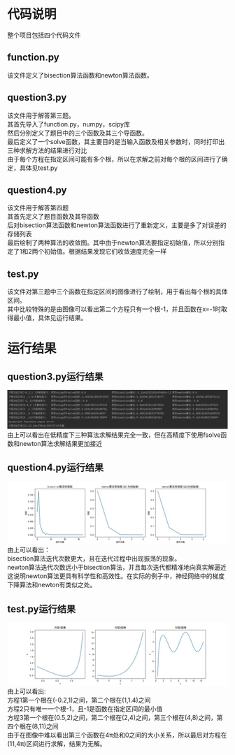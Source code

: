 # 代码说明
整个项目包括四个代码文件
## function.py
该文件定义了bisection算法函数和newton算法函数。
## question3.py
该文件用于解答第三题。   
其首先导入了function.py，numpy，scipy库  
然后分别定义了题目中的三个函数及其三个导函数。   
最后定义了一个solve函数，其主要目的是当输入函数及相关参数时，同时打印出三种求解方法的结果进行对比   
由于每个方程在指定区间可能有多个根，所以在求解之前对每个根的区间进行了确定，具体见test.py  
## question4.py
该文件用于解答第四题  
其首先定义了题目函数及其导函数  
后对bisection算法函数和newton算法函数进行了重新定义，主要是多了对误差的存储列表  
最后绘制了两种算法的收敛图。其中由于newton算法要指定初始值，所以分别指定了1和2两个初始值。根据结果发现它们收敛速度完全一样  
## test.py
该文件对第三题中三个函数在指定区间的图像进行了绘制，用于看出每个根的具体区间。  
其中比较特殊的是由图像可以看出第二个方程只有一个根-1，并且函数在x=-1时取得最小值，具体见运行结果。
# 运行结果
## question3.py运行结果
![](question3.png)
由上可以看出在低精度下三种算法求解结果完全一致，但在高精度下使用fsolve函数和newton算法求解结果更加接近  
## question4.py运行结果
![](question4.png)
由上可以看出：   
bisection算法迭代次数更大，且在迭代过程中出现振荡的现象。  
newton算法迭代次数远小于bisection算法，并且每次迭代都精准地向真实解逼近    
这说明newton算法更具有科学性和高效性。在实际的例子中，神经网络中的梯度下降算法和newton有类似之处。
## test.py运行结果
![](test.png)
由上可以看出:  
方程1第一个根在(-0.2,1)之间，第二个根在(1,1.4)之间  
方程2只有唯一一个根-1，且-1是函数在指定区间的最小值  
方程3第一个根在(0.5,2)之间，第二个根在(2,4)之间，第三个根在(4,8)之间，第四个根在(8,11)之间  
由于在图像中难以看出第三个函数在4π处和0之间的大小关系，所以最后对方程在(11,4π)区间进行求解，结果为无解。